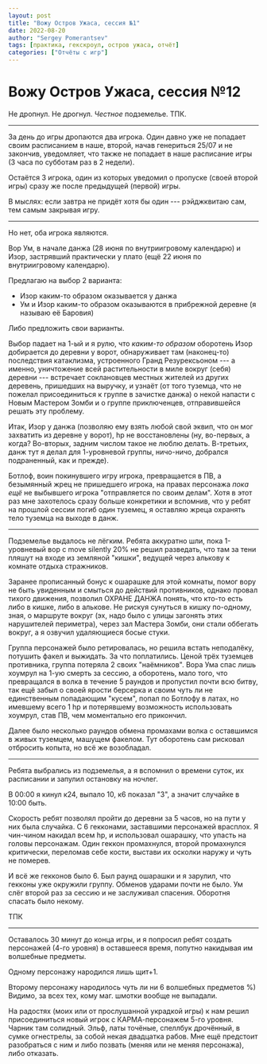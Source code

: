 ```yaml
---
layout: post
title: "Вожу Остров Ужаса, сессия №1"
date: 2022-08-20
author: "Sergey Pomerantsev"
tags: [практика, гекскроул, остров ужаса, отчёт]
categories: ["Отчёты с игр"]
---
```


# Вожу Остров Ужаса, сессия №12

Не дропнул. Не дрогнул. *Честное* подземелье. ТПК.

---

За день до игры дропаются два игрока. Один давно уже не попадает своим расписанием в наше, второй, начав генериться 25/07 и не закончив, уведомляет, что также не попадает в наше расписание игры (3 часа по субботам раз в 2 недели).

Остаётся 3 игрока, один из которых уведомил о пропуске (своей второй игры) сразу же после предыдущей (первой) игры.

В мыслях: если завтра не придёт хотя бы один --- рэйджквитаю сам, тем самым закрывая игру.

---

Но нет, оба игрока являются.

Вор Ум, в начале данжа (28 июня по внутриигровому календарю) и Изор, застрявший практически у плато (ещё 22 июня по внутриигровому календарю).

Предлагаю на выбор 2 варианта:

- Изор каким-то образом оказывается у данжа
- Ум и Изор каким-то образом оказываются в прибрежной деревне (я называю её Баровия)

Либо предложить свои варианты.

Выбор падает на 1-ый и я рулю, что _каким-то образом_ оборотень Изор добирается до деревни у ворот, обнаруживает там (наконец-то) последствия катаклизма, устроенного Гранд Резурексьоном --- а именно, уничтожение всей растительности в миле вокруг (себя) деревни --- встречает соклановцев местных жителей из других деревень, пришедших на выручку, и узнаёт (от того туземца, что не пожелал присоединиться к группе в зачистке данжа) о некой напасти с Новым Мастером Зомби и о группе приключенцев, отправившейся решать эту проблему.

Итак, Изор у данжа (позволяю ему взять любой свой эквип, что он мог захватить из деревне у ворот), hp не восстановлены (ну, во-первых, а когда? Во-вторых, задним числом такое не люблю делать. В-третьих, данж тут я делал для 1-уровневой группы, ничо-ничо, добрался подраненный, как и прежде).

Ботлоф, воин покинувшего игру игрока, превращается в ПВ, а безымянный жрец не пришедшего игрока, на правах персонажа _пока ещё_ не выбывшего игрока "отправляется по своим делам". Хотя в этот раз мне захотелось сразу больше конкретики и вспомнив, что у ребят на прошлой сессии погиб один туземец, я оставляю жреца охранять тело туземца на выходе в данж.

---

Подземелье выдалось не лёгким. Ребята аккуратно шли, пока 1-уровневый вор с move silently 20% не решил разведать, что там за тени пляшут на входе из земляной "кишки", ведущей через алькову к комнате отдыха стражников.

Заранее прописанный бонус к ошарашке для этой комнаты, помог вору не быть увиденным и смыться до действий противников, однако провал тихого движения, позволил ОХРАНЕ ДАНЖА понять, что кто-то есть либо в кишке, либо в алькове. Не рискуя сунуться в кишку по-одному, зная, о маршруте вокруг (эх, надо было с улицы загонять этих нарушителей периметра), через зал Мастера Зомби, они стали оббегать вокруг, а я озвучил удаляющиеся босые стуки.

Группа персонажей было ретировалась, но решила встать неподалёку, потушить факел и выжидать. За что поплатились. Ценой трёх туземцев противника, группа потеряла 2 своих "наёмников". Вора Ума спас лишь хоумрул на 1-ую смерть за сессию, а оборотень, мало того, что превращался в волка в течение 5 раундов и пропустил почти всю битву, так ещё забыл о своей ярости берсерка и своим чуть ли не единственным попадающим "кусем", попал по Ботлофу в латах, но имевшему всего 1 hp и потерявшему возможность использовать хоумрул, став ПВ, чем моментально его прикончил.

Далее было несколько раундов обмена промахами волка с оставшимся в живых туземцем, машущем факелом. Тут оборотень сам рисковал отбросить копыта, но всё же возобладал.

---

Ребята выбрались из подземелья, а я вспомнил о времени суток, их расписании и запулил остановку на ночлег.

В 00:00 я кинул к24, выпало 10, к6 показал "3", а значит случайке в 10:00 быть.

Скорость ребят позволял пройти до деревни за 5 часов, но на пути у них была случайка. С 6 гекконами, заставшими персонажей врасплох. Я чин-чином накидал всем hp, и использовал ошарашку, что упасть на головы персонажам. Один геккон промахнулся, второй промахнулся критически, переломав себе кости, выстави их осколки наружу и чуть не померев.

И всё же гекконов было 6. Был раунд ошарашки и я зарулил, что гекконы уже окружили группу. Обменов ударами почти не было. Ум слёг второй раз за сессию и не заслуживал спасения. Оборотня спасать было некому.

ТПК

---

Оставалось 30 минут до конца игры, и я попросил ребят создать персонажей (4-го уровня) в оставшееся время, попутно накидывая им волшебные предметы.

Одному персонажу народился лишь щит+1.

Второму персонажу народилось чуть ли ни 6 волшебных предметов %) Видимо, за всех тех, кому маг. шмотки вообще не выпадали.

На радостях (моих или от прослушанной украдкой игры) к нам решил присоединиться новый игрок с КАРМА-персонажем 5-го уровня. Чарник там солидный. Эльф, латы точёные, спеллбук дрочённый, в сумке огнестрелы, за собой некая двадцатка рабов. Мне ещё предстоит разобраться с ним и либо позвать (меняя или не меняя персонажа), либо отказать.
